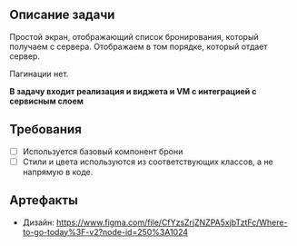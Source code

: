 ## Описание задачи

Простой экран, отображающий список бронирования, который получаем с сервера.
Отображаем в том порядке, который отдает сервер.

Пагинации нет.

**В задачу входит реализация и виджета и VM с интеграцией с сервисным слоем**

## Требования

* [ ] Используется базовый компонент брони
* [ ] Стили и цвета используются из соответствующих классов, а не напрямую в коде.

## Артефакты

- Дизайн: https://www.figma.com/file/CfYzsZrjZNZPA5xjbTztFc/Where-to-go-today%3F-v2?node-id=250%3A1024



 